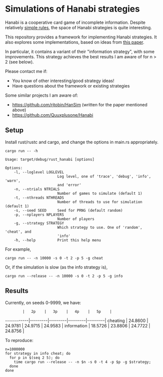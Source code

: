 # Simulations of Hanabi strategies

Hanabi is a cooperative card game of incomplete information.
Despite relatively [simple rules](https://boardgamegeek.com/article/10670613#10670613),
the space of Hanabi strategies is quite interesting.

This repository provides a framework for implementing Hanabi strategies.
It also explores some implementations, based on ideas from
[this paper](https://d0474d97-a-62cb3a1a-s-sites.googlegroups.com/site/rmgpgrwc/research-papers/Hanabi_final.pdf).

In particular, it contains a variant of their "information strategy", with some improvements.
This strategy achieves the best results I am aware of for n > 2 (see below).

Please contact me if:
- You know of other interesting/good strategy ideas!
- Have questions about the framework or existing strategies

Some similar projects I am aware of:
- https://github.com/rjtobin/HanSim (written for the paper mentioned above)
- https://github.com/Quuxplusone/Hanabi

## Setup

Install rust/rustc and cargo, and change the options in main.rs appropriately.

`cargo run -- -h`

```
Usage: target/debug/rust_hanabi [options]

Options:
    -l, --loglevel LOGLEVEL
                        Log level, one of 'trace', 'debug', 'info', 'warn',
                        and 'error'
    -n, --ntrials NTRIALS
                        Number of games to simulate (default 1)
    -t, --nthreads NTHREADS
                        Number of threads to use for simulation (default 1)
    -s, --seed SEED     Seed for PRNG (default random)
    -p, --nplayers NPLAYERS
                        Number of players
    -g, --strategy STRATEGY
                        Which strategy to use. One of 'random', 'cheat', and
                        'info'
    -h, --help          Print this help menu
```

For example,

```
cargo run -- -n 10000 -s 0 -t 2 -p 5 -g cheat
```

Or, if the simulation is slow (as the info strategy is),

```
cargo run --release -- -n 10000 -s 0 -t 2 -p 5 -g info
```

## Results

Currently, on seeds 0-9999, we have:

            |   2p    |   3p    |   4p    |   5p    |
------------|---------|---------|---------|---------|
cheating    | 24.8600 | 24.9781 | 24.9715 | 24.9583 |
information | 18.5726 | 23.8806 | 24.7722 | 24.8756 |

To reproduce:
```
n=1000000
for strategy in info cheat; do
  for p in $(seq 2 5); do
    time cargo run --release -- -n $n -s 0 -t 4 -p $p -g $strategy;
  done
done
```
